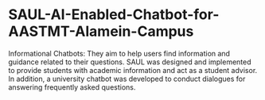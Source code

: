 # SAUL-AI-Enabled-Chatbot-for-AASTMT-Alamein-Campus
Informational Chatbots: They aim to help users find information and guidance related to their questions. SAUL was designed and implemented to provide students with academic information and act as a student advisor. In addition, a university chatbot was developed to conduct dialogues for answering frequently asked questions.

